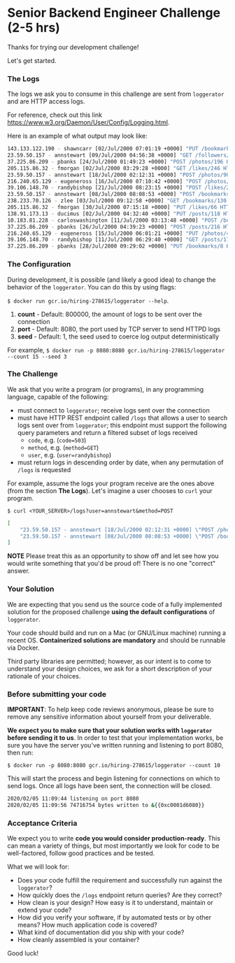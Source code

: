 # Senior Backend Engineer Challenge (2-5 hrs)

Thanks for trying our development challenge!

Let's get started.

### The Logs

The logs we ask you to consume in this challenge are sent from `loggerator` and are HTTP access logs.

For reference, check out this link https://www.w3.org/Daemon/User/Config/Logging.html.

Here is an example of what output may look like:
```bash
143.133.122.190 - shawncarr [02/Jul/2000 07:01:19 +0000] "PUT /bookmarks/281 HTTP/1.0" 403 494
23.59.50.157 - annstewart [09/Jul/2000 04:56:38 +0000] "GET /followers/178 HTTP/1.0" 200 505
37.225.86.209 - pbanks [24/Jul/2000 01:49:23 +0000] "POST /photos/196 HTTP/1.0" 403 259
205.115.86.32 - fmorgan [02/Jul/2000 03:29:28 +0000] "GET /likes/246 HTTP/1.0" 403 225
23.59.50.157 - annstewart [18/Jul/2000 02:12:31 +0000] "POST /photos/90 HTTP/1.0" 500 97
216.240.65.129 - eugeneross [16/Jul/2000 07:10:42 +0000] "POST /photos/279 HTTP/1.0" 403 252
39.106.148.70 - randybishop [21/Jul/2000 08:23:15 +0000] "POST /likes/218 HTTP/1.0" 403 239
23.59.50.157 - annstewart [08/Jul/2000 08:08:53 +0000] "POST /bookmarks/123 HTTP/1.0" 200 562
238.233.70.126 - zlee [03/Jul/2000 09:12:58 +0000] "GET /bookmarks/130 HTTP/1.0" 403 365
205.115.86.32 - fmorgan [30/Jul/2000 07:15:18 +0000] "PUT /likes/66 HTTP/1.0" 403 320
138.91.173.13 - ducimus [02/Jul/2000 04:32:40 +0000] "PUT /posts/118 HTTP/1.0" 403 75
10.183.81.228 - carloswashington [11/Jul/2000 03:13:48 +0000] "POST /bookmarks/93 HTTP/1.0" 200 460
37.225.86.209 - pbanks [26/Jul/2000 04:39:23 +0000] "POST /posts/216 HTTP/1.0" 403 4
216.240.65.129 - eugeneross [15/Jul/2000 06:01:21 +0000] "PUT /photos/40 HTTP/1.0" 200 390
39.106.148.70 - randybishop [11/Jul/2000 06:29:40 +0000] "GET /posts/174 HTTP/1.0" 200 552
37.225.86.209 - pbanks [28/Jul/2000 09:29:02 +0000] "PUT /bookmarks/8 HTTP/1.0" 403 86
```
### The Configuration

During development, it is possible (and likely a good idea) to change the behavior of the `loggerator`. You can do this by using flags:

`$ docker run gcr.io/hiring-278615/loggerator --help`.

1. **count** - Default: 800000, the amount of logs to be sent over the connection
2. **port** - Default: 8080, the port used by TCP server to send HTTPD logs
3. **seed** - Default: 1, the seed used to coerce log output deterministically

For example, `$ docker run -p 8080:8080 gcr.io/hiring-278615/loggerator --count 15 --seed 3`

### The Challenge

We ask that you write a program (or programs), in any programming language, capable of the following:

- must connect to `loggerator`; receive logs sent over the connection
- must have HTTP REST endpoint called `/logs` that allows a user to search logs sent over from `loggerator`; this endpoint must support the following query parameters and return a filtered subset of logs received
	- `code`, e.g. (`code=503`)
	- `method`, e.g. (`method=GET`)
	- `user`, e.g. (`user=randybishop`)
- must return logs in descending order by date, when any permutation of `/logs` is requested 

For example, assume the logs your program receive are the ones above (from the section **The Logs**). Let's imagine a user chooses to `curl` your program.

`$ curl <YOUR_SERVER>/logs?user=annstewart&method=POST`

```json
[
	"23.59.50.157 - annstewart [18/Jul/2000 02:12:31 +0000] \"POST /photos/90 HTTP/1.0\" 500 97"
	"23.59.50.157 - annstewart [08/Jul/2000 08:08:53 +0000] \"POST /bookmarks/123 HTTP/1.0\" 200 562",
]
```

**NOTE** Please treat this as an opportunity to show off and let see how you would write something that you'd be proud of! There is no one "correct" answer.

### Your Solution

We are expecting that you send us the source code of a fully implemented solution for the proposed challenge **using the default configurations** of `loggerator`.

Your code should build and run on a Mac (or GNU/Linux machine) running a recent OS. **Containerized solutions are mandatory** and should be runnable via Docker.

Third party libraries are permitted; however, as our intent is to come to understand your design choices, we ask for a short description of your rationale of your choices.

### Before submitting your code

**IMPORTANT**: To help keep code reviews anonymous, please be sure to remove any sensitive information about yourself from your deliverable.

**We expect you to make sure that your solution works with `loggerator` before sending it to us**. In order to test that your implementation works, be sure you have the server you've written running and listening to port 8080, then run:

```
$ docker run -p 8080:8080 gcr.io/hiring-278615/loggerator --count 10
```
This will start the process and begin listening for connections on which to send logs. Once all logs have been sent, the connection will be closed.

```bash
2020/02/05 11:09:44 listening on port 8080
2020/02/05 11:09:56 74716754 bytes written to &{{0xc0001d6080}}
```

### Acceptance Criteria

We expect you to write **code you would consider production-ready**. This can mean a variety of things, but most importantly we look for code to be well-factored, follow good practices and be tested.

What we will look for:

- Does your code fulfill the requirement and successfully run against the `loggerator`?
- How quickly does the `/logs` endpoint return queries? Are they correct?
- How clean is your design? How easy is it to understand, maintain or extend your code?
- How did you verify your software, if by automated tests or by other means? How much application code is covered?
- What kind of documentation did you ship with your code?
- How cleanly assembled is your container?

Good luck!